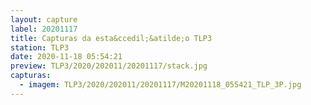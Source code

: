 ```yaml
---
layout: capture
label: 20201117
title: Capturas da esta&ccedil;&atilde;o TLP3
station: TLP3
date: 2020-11-18 05:54:21
preview: TLP3/2020/202011/20201117/stack.jpg
capturas:
  - imagem: TLP3/2020/202011/20201117/M20201118_055421_TLP_3P.jpg
---
```

